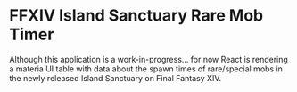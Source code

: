 # FFXIV Island Sanctuary Rare Mob Timer

Although this application is a work-in-progress... for now React is rendering a materia UI table with data about the spawn times of rare/special mobs in the newly released Island Sanctuary on Final Fantasy XIV.
